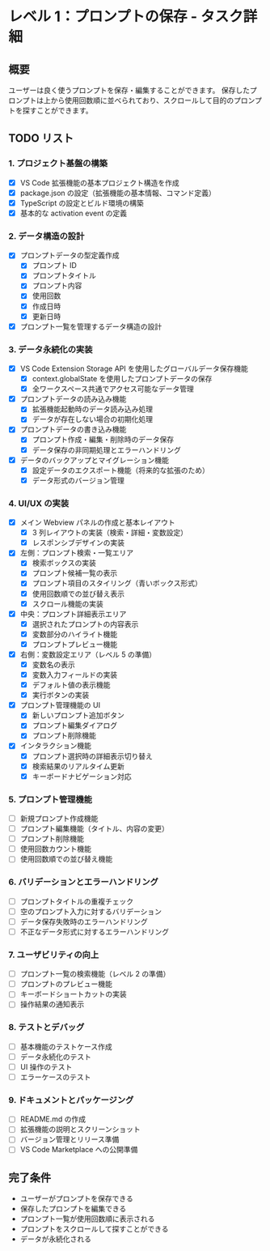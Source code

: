 # レベル 1：プロンプトの保存 - タスク詳細

## 概要

ユーザーは良く使うプロンプトを保存・編集することができます。
保存したプロンプトは上から使用回数順に並べられており、スクロールして目的のプロンプトを探すことができます。

## TODO リスト

### 1. プロジェクト基盤の構築

- [x] VS Code 拡張機能の基本プロジェクト構造を作成
- [x] package.json の設定（拡張機能の基本情報、コマンド定義）
- [x] TypeScript の設定とビルド環境の構築
- [x] 基本的な activation event の定義

### 2. データ構造の設計

- [x] プロンプトデータの型定義作成
  - [x] プロンプト ID
  - [x] プロンプトタイトル
  - [x] プロンプト内容
  - [x] 使用回数
  - [x] 作成日時
  - [x] 更新日時
- [x] プロンプト一覧を管理するデータ構造の設計

### 3. データ永続化の実装

- [x] VS Code Extension Storage API を使用したグローバルデータ保存機能
  - [x] context.globalState を使用したプロンプトデータの保存
  - [x] 全ワークスペース共通でアクセス可能なデータ管理
- [x] プロンプトデータの読み込み機能
  - [x] 拡張機能起動時のデータ読み込み処理
  - [x] データが存在しない場合の初期化処理
- [x] プロンプトデータの書き込み機能
  - [x] プロンプト作成・編集・削除時のデータ保存
  - [x] データ保存の非同期処理とエラーハンドリング
- [x] データのバックアップとマイグレーション機能
  - [x] 設定データのエクスポート機能（将来的な拡張のため）
  - [x] データ形式のバージョン管理

### 4. UI/UX の実装

- [x] メイン Webview パネルの作成と基本レイアウト
  - [x] 3 列レイアウトの実装（検索・詳細・変数設定）
  - [x] レスポンシブデザインの実装
- [x] 左側：プロンプト検索・一覧エリア
  - [x] 検索ボックスの実装
  - [x] プロンプト候補一覧の表示
  - [x] プロンプト項目のスタイリング（青いボックス形式）
  - [x] 使用回数順での並び替え表示
  - [x] スクロール機能の実装
- [x] 中央：プロンプト詳細表示エリア
  - [x] 選択されたプロンプトの内容表示
  - [x] 変数部分のハイライト機能
  - [x] プロンプトプレビュー機能
- [x] 右側：変数設定エリア（レベル 5 の準備）
  - [x] 変数名の表示
  - [x] 変数入力フィールドの実装
  - [x] デフォルト値の表示機能
  - [x] 実行ボタンの実装
- [x] プロンプト管理機能の UI
  - [x] 新しいプロンプト追加ボタン
  - [x] プロンプト編集ダイアログ
  - [x] プロンプト削除機能
- [x] インタラクション機能
  - [x] プロンプト選択時の詳細表示切り替え
  - [x] 検索結果のリアルタイム更新
  - [x] キーボードナビゲーション対応

### 5. プロンプト管理機能

- [ ] 新規プロンプト作成機能
- [ ] プロンプト編集機能（タイトル、内容の変更）
- [ ] プロンプト削除機能
- [ ] 使用回数カウント機能
- [ ] 使用回数順での並び替え機能

### 6. バリデーションとエラーハンドリング

- [ ] プロンプトタイトルの重複チェック
- [ ] 空のプロンプト入力に対するバリデーション
- [ ] データ保存失敗時のエラーハンドリング
- [ ] 不正なデータ形式に対するエラーハンドリング

### 7. ユーザビリティの向上

- [ ] プロンプト一覧の検索機能（レベル 2 の準備）
- [ ] プロンプトのプレビュー機能
- [ ] キーボードショートカットの実装
- [ ] 操作結果の通知表示

### 8. テストとデバッグ

- [ ] 基本機能のテストケース作成
- [ ] データ永続化のテスト
- [ ] UI 操作のテスト
- [ ] エラーケースのテスト

### 9. ドキュメントとパッケージング

- [ ] README.md の作成
- [ ] 拡張機能の説明とスクリーンショット
- [ ] バージョン管理とリリース準備
- [ ] VS Code Marketplace への公開準備

## 完了条件

- ユーザーがプロンプトを保存できる
- 保存したプロンプトを編集できる
- プロンプト一覧が使用回数順に表示される
- プロンプトをスクロールして探すことができる
- データが永続化される
